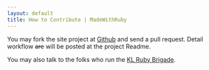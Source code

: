```yaml
---
layout: default
title: How to Contribute | MadeWithRuby
---
```


You may fork the site project at <a href="https://github.com/klxrb/MadeWithRuby.com" target="_blank">Github</a> and send a pull request. Detail workflow <s>are</s> will be posted at the project Readme.

You may also talk to the folks who run the <a href="http://rubybrigade.my" target="_blank">KL Ruby Brigade</a>.